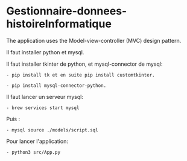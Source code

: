 # Gestionnaire-donnees-histoireInformatique

The application uses the Model-view-controller (MVC) design pattern.

Il faut installer python et mysql.

Il faut installer tkinter de python, et mysql-connector de mysql:

    - pip install tk et en suite pip install customtkinter.

    - pip install mysql-connector-python.

Il faut lancer un serveur mysql:

    - brew services start mysql

Puis :

    - mysql source ./models/script.sql

Pour lancer l'application:

    - python3 src/App.py
